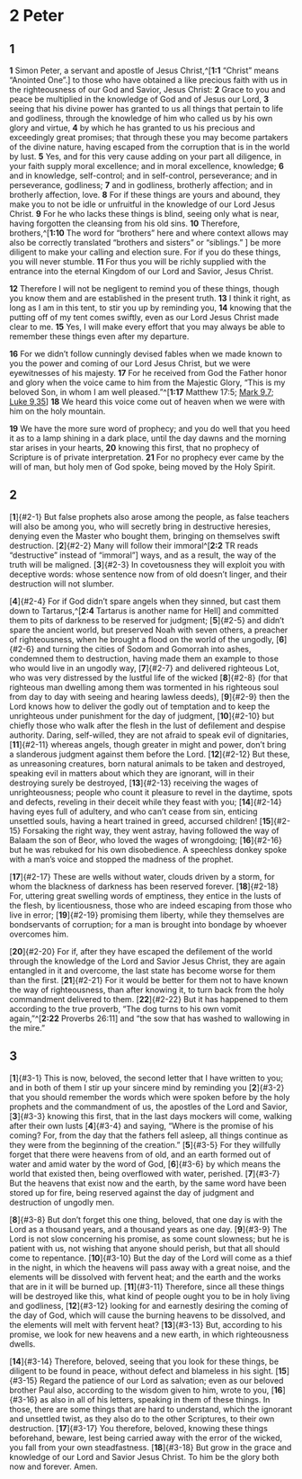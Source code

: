 # 2 Peter

## 1 
**1** Simon Peter, a servant and apostle of Jesus Christ,^[**1:1** “Christ” means “Anointed One”.] to those who have obtained a like precious faith with us in the righteousness of our God and Savior, Jesus Christ: **2** Grace to you and peace be multiplied in the knowledge of God and of Jesus our Lord, **3** seeing that his divine power has granted to us all things that pertain to life and godliness, through the knowledge of him who called us by his own glory and virtue, **4** by which he has granted to us his precious and exceedingly great promises; that through these you may become partakers of the divine nature, having escaped from the corruption that is in the world by lust. **5** Yes, and for this very cause adding on your part all diligence, in your faith supply moral excellence; and in moral excellence, knowledge; **6** and in knowledge, self-control; and in self-control, perseverance; and in perseverance, godliness; **7** and in godliness, brotherly affection; and in brotherly affection, love. **8** For if these things are yours and abound, they make you to not be idle or unfruitful in the knowledge of our Lord Jesus Christ. **9** For he who lacks these things is blind, seeing only what is near, having forgotten the cleansing from his old sins. **10** Therefore, brothers,^[**1:10** The word for “brothers” here and where context allows may also be correctly translated “brothers and sisters” or “siblings.” ] be more diligent to make your calling and election sure. For if you do these things, you will never stumble. **11** For thus you will be richly supplied with the entrance into the eternal Kingdom of our Lord and Savior, Jesus Christ. 
 

**12** Therefore I will not be negligent to remind you of these things, though you know them and are established in the present truth. **13** I think it right, as long as I am in this tent, to stir you up by reminding you, **14** knowing that the putting off of my tent comes swiftly, even as our Lord Jesus Christ made clear to me. **15** Yes, I will make every effort that you may always be able to remember these things even after my departure. 

**16** For we didn’t follow cunningly devised fables when we made known to you the power and coming of our Lord Jesus Christ, but we were eyewitnesses of his majesty. **17** For he received from God the Father honor and glory when the voice came to him from the Majestic Glory, “This is my beloved Son, in whom I am well pleased.”^[**1:17** Matthew 17:5; [Mark 9,7](); [Luke 9,35]()] **18** We heard this voice come out of heaven when we were with him on the holy mountain. 


**19** We have the more sure word of prophecy; and you do well that you heed it as to a lamp shining in a dark place, until the day dawns and the morning star arises in your hearts, **20** knowing this first, that no prophecy of Scripture is of private interpretation. **21** For no prophecy ever came by the will of man, but holy men of God spoke, being moved by the Holy Spirit. 

## 2 
[**1**]{#2-1} But false prophets also arose among the people, as false teachers will also be among you, who will secretly bring in destructive heresies, denying even the Master who bought them, bringing on themselves swift destruction. [**2**]{#2-2} Many will follow their immoral^[**2:2** TR reads “destructive” instead of “immoral”] ways, and as a result, the way of the truth will be maligned. [**3**]{#2-3} In covetousness they will exploit you with deceptive words: whose sentence now from of old doesn’t linger, and their destruction will not slumber. 


[**4**]{#2-4} For if God didn’t spare angels when they sinned, but cast them down to Tartarus,^[**2:4** Tartarus is another name for Hell] and committed them to pits of darkness to be reserved for judgment; [**5**]{#2-5} and didn’t spare the ancient world, but preserved Noah with seven others, a preacher of righteousness, when he brought a flood on the world of the ungodly, [**6**]{#2-6} and turning the cities of Sodom and Gomorrah into ashes, condemned them to destruction, having made them an example to those who would live in an ungodly way, [**7**]{#2-7} and delivered righteous Lot, who was very distressed by the lustful life of the wicked [**8**]{#2-8} (for that righteous man dwelling among them was tormented in his righteous soul from day to day with seeing and hearing lawless deeds), [**9**]{#2-9} then the Lord knows how to deliver the godly out of temptation and to keep the unrighteous under punishment for the day of judgment, [**10**]{#2-10} but chiefly those who walk after the flesh in the lust of defilement and despise authority. Daring, self-willed, they are not afraid to speak evil of dignitaries, [**11**]{#2-11} whereas angels, though greater in might and power, don’t bring a slanderous judgment against them before the Lord. [**12**]{#2-12} But these, as unreasoning creatures, born natural animals to be taken and destroyed, speaking evil in matters about which they are ignorant, will in their destroying surely be destroyed, [**13**]{#2-13} receiving the wages of unrighteousness; people who count it pleasure to revel in the daytime, spots and defects, reveling in their deceit while they feast with you; [**14**]{#2-14} having eyes full of adultery, and who can’t cease from sin, enticing unsettled souls, having a heart trained in greed, accursed children! [**15**]{#2-15} Forsaking the right way, they went astray, having followed the way of Balaam the son of Beor, who loved the wages of wrongdoing; [**16**]{#2-16} but he was rebuked for his own disobedience. A speechless donkey spoke with a man’s voice and stopped the madness of the prophet. 


[**17**]{#2-17} These are wells without water, clouds driven by a storm, for whom the blackness of darkness has been reserved forever. [**18**]{#2-18} For, uttering great swelling words of emptiness, they entice in the lusts of the flesh, by licentiousness, those who are indeed escaping from those who live in error; [**19**]{#2-19} promising them liberty, while they themselves are bondservants of corruption; for a man is brought into bondage by whoever overcomes him. 

[**20**]{#2-20} For if, after they have escaped the defilement of the world through the knowledge of the Lord and Savior Jesus Christ, they are again entangled in it and overcome, the last state has become worse for them than the first. [**21**]{#2-21} For it would be better for them not to have known the way of righteousness, than after knowing it, to turn back from the holy commandment delivered to them. [**22**]{#2-22} But it has happened to them according to the true proverb, “The dog turns to his own vomit again,”^[**2:22** Proverbs 26:11] and “the sow that has washed to wallowing in the mire.”
 

## 3 
[**1**]{#3-1} This is now, beloved, the second letter that I have written to you; and in both of them I stir up your sincere mind by reminding you [**2**]{#3-2} that you should remember the words which were spoken before by the holy prophets and the commandment of us, the apostles of the Lord and Savior, [**3**]{#3-3} knowing this first, that in the last days mockers will come, walking after their own lusts [**4**]{#3-4} and saying, “Where is the promise of his coming? For, from the day that the fathers fell asleep, all things continue as they were from the beginning of the creation.” [**5**]{#3-5} For they willfully forget that there were heavens from of old, and an earth formed out of water and amid water by the word of God, [**6**]{#3-6} by which means the world that existed then, being overflowed with water, perished. [**7**]{#3-7} But the heavens that exist now and the earth, by the same word have been stored up for fire, being reserved against the day of judgment and destruction of ungodly men. 

[**8**]{#3-8} But don’t forget this one thing, beloved, that one day is with the Lord as a thousand years, and a thousand years as one day. [**9**]{#3-9} The Lord is not slow concerning his promise, as some count slowness; but he is patient with us, not wishing that anyone should perish, but that all should come to repentance. [**10**]{#3-10} But the day of the Lord will come as a thief in the night, in which the heavens will pass away with a great noise, and the elements will be dissolved with fervent heat; and the earth and the works that are in it will be burned up. [**11**]{#3-11} Therefore, since all these things will be destroyed like this, what kind of people ought you to be in holy living and godliness, [**12**]{#3-12} looking for and earnestly desiring the coming of the day of God, which will cause the burning heavens to be dissolved, and the elements will melt with fervent heat? [**13**]{#3-13} But, according to his promise, we look for new heavens and a new earth, in which righteousness dwells. 

[**14**]{#3-14} Therefore, beloved, seeing that you look for these things, be diligent to be found in peace, without defect and blameless in his sight. [**15**]{#3-15} Regard the patience of our Lord as salvation; even as our beloved brother Paul also, according to the wisdom given to him, wrote to you, [**16**]{#3-16} as also in all of his letters, speaking in them of these things. In those, there are some things that are hard to understand, which the ignorant and unsettled twist, as they also do to the other Scriptures, to their own destruction. [**17**]{#3-17} You therefore, beloved, knowing these things beforehand, beware, lest being carried away with the error of the wicked, you fall from your own steadfastness. [**18**]{#3-18} But grow in the grace and knowledge of our Lord and Savior Jesus Christ. To him be the glory both now and forever. Amen. 